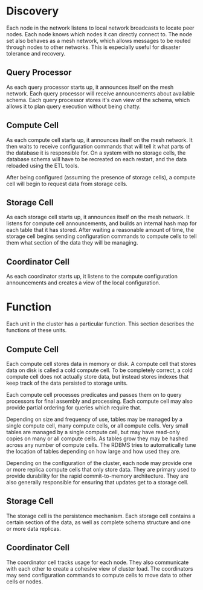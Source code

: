 # Discovery #

Each node in the network listens to local network broadcasts to locate peer nodes. Each node knows which nodes it can directly connect to. The node set also behaves as a mesh network, which allows messages to be routed through nodes to other networks. This is especially useful for disaster tolerance and recovery.

## Query Processor ##

As each query processor starts up, it announces itself on the mesh network. Each query processor will receive announcements about available schema. Each query processor stores it's own view of the schema, which allows it to plan query execution without being chatty.

## Compute Cell ##

As each compute cell starts up, it announces itself on the mesh network. It then waits to receive configuration commands that will tell it what parts of the database it is responsible for. On a system with no storage cells, the database schema will have to be recreated on each restart, and the data reloaded using the ETL tools.

After being configured (assuming the presence of storage cells), a compute cell will begin to request data from storage cells.

## Storage Cell ##

As each storage cell starts up, it announces itself on the mesh network. It listens for compute cell announcements, and builds an internal hash map for each table that it has stored. After waiting a reasonable amount of time, the storage cell begins sending configuration commands to compute cells to tell them what section of the data they will be managing.

## Coordinator Cell ##

As each coordinator starts up, it listens to the compute configuration announcements and creates a view of the local configuration.

# Function #

Each unit in the cluster has a particular function. This section describes the functions of these units.

## Compute Cell ##

Each compute cell stores data in memory or disk. A compute cell that stores data on disk is called a cold compute cell. To be completely correct, a cold compute cell does not actually store data, but instead stores indexes that keep track of the data persisted to storage units.

Each compute cell processes predicates and passes them on to query processors for final assembly and processing. Each compute cell may also provide partial ordering for queries which require that.

Depending on size and frequency of use, tables may be managed by a single compute cell, many compute cells, or all compute cells. Very small tables are managed by a single compute cell, but may have read-only copies on many or all compute cells. As tables grow they may be hashed across any number of compute cells. The RDBMS tries to automatically tune the location of tables depending on how large and how used they are.

Depending on the configuration of the cluster, each node may provide one or more replica compute cells that only store data. They are primary used to provide durability for the rapid commit-to-memory architecture. They are also generally responsible for ensuring that updates get to a storage cell.

## Storage Cell ##

The storage cell is the persistence mechanism. Each storage cell contains a certain section of the data, as well as complete schema structure and one or more data replicas.

## Coordinator Cell ##

The coordinator cell tracks usage for each node. They also communicate with each other to create a cohesive view of cluster load. The coordinators may send configuration commands to compute cells to move data to other cells or nodes.